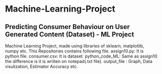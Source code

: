 # Machine-Learning-Project
Predicting Consumer Behaviour on User Generated Content (Dataset) - ML Project
--------------------------------------------
Machine Learning Project, made using libraries of sklearn, matplotlib, numpy etc.
This Repositories contains following file.
assign10.py: It is python file.
consumer.csv: It is dataset.
python_code_ML: Same as assign10 the difference is it is wriiten on notepad(.txt file).
output_file : Graph, Data visulization, Estimator Accuracy etc.
